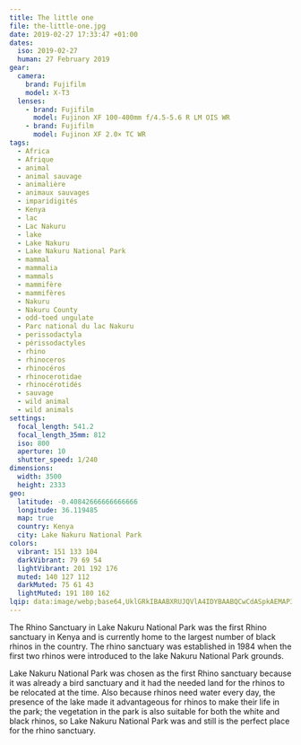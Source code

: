 ```yaml
---
title: The little one
file: the-little-one.jpg
date: 2019-02-27 17:33:47 +01:00
dates:
  iso: 2019-02-27
  human: 27 February 2019
gear:
  camera:
    brand: Fujifilm
    model: X-T3
  lenses:
    - brand: Fujifilm
      model: Fujinon XF 100-400mm f/4.5-5.6 R LM OIS WR
    - brand: Fujifilm
      model: Fujinon XF 2.0× TC WR
tags:
  - Africa
  - Afrique
  - animal
  - animal sauvage
  - animalière
  - animaux sauvages
  - imparidigités
  - Kenya
  - lac
  - Lac Nakuru
  - lake
  - Lake Nakuru
  - Lake Nakuru National Park
  - mammal
  - mammalia
  - mammals
  - mammifère
  - mammifères
  - Nakuru
  - Nakuru County
  - odd-toed ungulate
  - Parc national du lac Nakuru
  - perissodactyla
  - périssodactyles
  - rhino
  - rhinoceros
  - rhinocéros
  - rhinocerotidae
  - rhinocérotidés
  - sauvage
  - wild animal
  - wild animals
settings:
  focal_length: 541.2
  focal_length_35mm: 812
  iso: 800
  aperture: 10
  shutter_speed: 1/240
dimensions:
  width: 3500
  height: 2333
geo:
  latitude: -0.40842666666666666
  longitude: 36.119485
  map: true
  country: Kenya
  city: Lake Nakuru National Park
colors:
  vibrant: 151 133 104
  darkVibrant: 79 69 54
  lightVibrant: 201 192 176
  muted: 140 127 112
  darkMuted: 75 61 43
  lightMuted: 191 180 162
lqip: data:image/webp;base64,UklGRkIBAABXRUJQVlA4IDYBAABQCwCdASpkAEMAP3GoxFm0v7C6sHR7S/AuCWdtOV0ydCX3ESQsuc/7nn10fo3ksg7V0KD8H4fW9Hpy/L42WL2fTOG8tRoua/ybfgM3MRsF4V/2W2nVlsD3L6ooQAUL2HK7jWgAyzb2QtTFbf9aa3TrtHXeSoM8qk9FQkyQPphu0JyYgEbSkZpBaD9Fh6s5q5VQHT22P8WJFBc53uSGHdMPoTJsYn4Z9cMqflJ67+Q3T0IF3KVTF4rco1SdZjnVWavMqr4lxDw4ylFzU0iJGr+yf/yC2JL+uGq08Yi8rLle2rXuZhpwzwk23uhbExkb1nokRMV+BTx4Z2w1y40ih+eJA8ti9jl2iULi1JhB2oEnVq3/LG5+jI1+73ckMfcnlm4K5qiFrkGfjff6QmsFvvNwmrNNDAAA
---
```


The Rhino Sanctuary in Lake Nakuru National Park was the first Rhino sanctuary in Kenya and is currently home to the largest number of black rhinos in the country. The rhino sanctuary was established in 1984 when the first two rhinos were introduced to the lake Nakuru National Park grounds.

Lake Nakuru National Park was chosen as the first Rhino sanctuary because it was already a bird sanctuary and it had the needed land for the rhinos to be relocated at the time. Also because rhinos need water every day, the presence of the lake made it advantageous for rhinos to make their life in the park; the vegetation in the park is also suitable for both the white and black rhinos, so Lake Nakuru National Park was and still is the perfect place for the rhino sanctuary.

